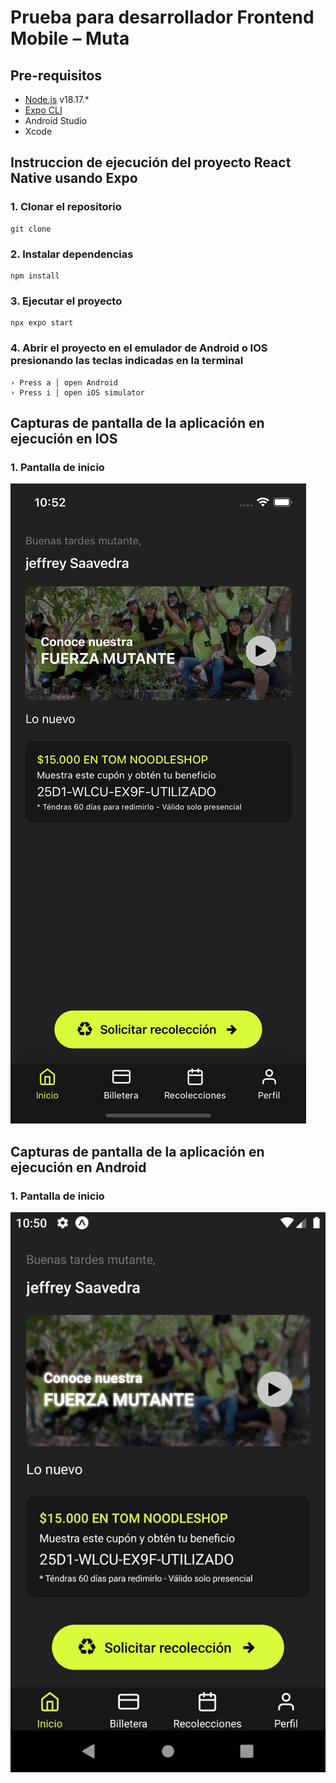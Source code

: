 # Prueba para desarrollador Frontend Mobile – Muta

## Pre-requisitos
- [Node.js](https://nodejs.org/es) v18.17.*
- [Expo CLI](https://docs.expo.dev/)
- Android Studio
- Xcode

## Instruccion de ejecución del proyecto React Native usando Expo

### 1. Clonar el repositorio
```
git clone
```

### 2. Instalar dependencias
```
npm install
```

### 3. Ejecutar el proyecto
```
npx expo start
```

### 4. Abrir el proyecto en el emulador de Android o IOS presionando las teclas indicadas en la terminal
```
› Press a │ open Android
› Press i │ open iOS simulator
```

## Capturas de pantalla de la aplicación en ejecución en IOS

### 1. Pantalla de inicio
![Pantalla de inicio IOS](/assets/screenshot/SimulatorScreenshot-iPhone14-2023-08-19at10.52.09.png)

## Capturas de pantalla de la aplicación en ejecución en Android

### 1. Pantalla de inicio
![Pantalla de inicio Android](/assets/screenshot/Screenshot_1692460255.png)
